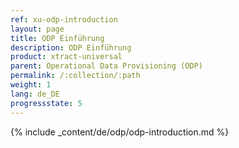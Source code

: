 ```yaml
---
ref: xu-odp-introduction
layout: page
title: ODP Einführung
description: ODP Einführung
product: xtract-universal
parent: Operational Data Provisioning (ODP)
permalink: /:collection/:path
weight: 1
lang: de_DE
progressstate: 5
---
```

{% include _content/de/odp/odp-introduction.md %}
